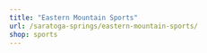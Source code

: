 ```yaml
---
title: "Eastern Mountain Sports"
url: /saratoga-springs/eastern-mountain-sports/
shop: sports
---
```

